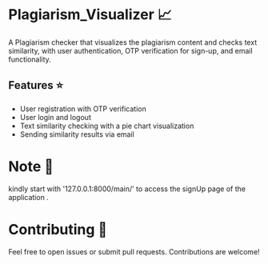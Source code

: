 # Plagiarism_Visualizer 📈
A Plagiarism checker that visualizes the plagiarism content and checks text similarity, with user authentication, OTP verification for sign-up, and email functionality.

## Features ⭐

- User registration with OTP verification
- User login and logout
- Text similarity checking with a pie chart visualization
- Sending similarity results via email

# Note 📝
kindly start with '127.0.0.1:8000/main/' to access the signUp page of the application .

# Contributing 💪
Feel free to open issues or submit pull requests. Contributions are welcome!



